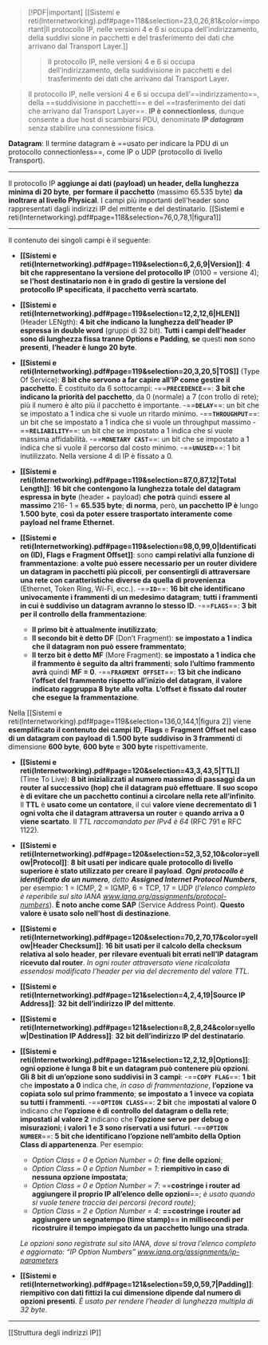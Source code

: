 > [!PDF|important] [[Sistemi e reti(Internetworking).pdf#page=118&selection=23,0,26,81&color=important|II protocollo IP, nelle versioni 4 e 6 si occupa dell’indirizzamento, della suddivi sione in pacchetti e del trasferimento dei dati che arrivano dal Transport Layer.]]
> > II protocollo IP, nelle versioni 4 e 6 si occupa dell’indirizzamento, della suddivisione in pacchetti e del trasferimento dei dati che arrivano dal Transport Layer.

> II protocollo IP, nelle versioni 4 e 6 si occupa dell’==indirizzamento==, della ==suddivisione in pacchetti== e del ==trasferimento dei dati che arrivano dal Transport Layer==. **IP è connectionless**, dunque consente a due host di scambiarsi PDU, denominate **IP *datagram*** senza stabilire una connessione fisica.

**Datagram**: Il termine datagram è ==usato per indicare la PDU di un protocollo connectionless==, come IP o UDP (protocollo di livello Transport).

---
Il protocollo IP **aggiunge ai dati (payload) un header, della lunghezza minima di 20 byte**, **per formare il pacchetto** (massimo 65.535 byte) **da inoltrare al livello Physical**. I campi più importanti dell'header sono rappresentati dagli indirizzi IP del mittente e del destinatario. [[Sistemi e reti(Internetworking).pdf#page=118&selection=76,0,78,1|figura1]]

---
Il contenuto dei singoli campi è il seguente:

- **[[Sistemi e reti(Internetworking).pdf#page=119&selection=6,2,6,9|Version]]**: **4 bit che rappresentano la versione del protocollo IP** (0100 = versione 4); **se l’host destinatario non è in grado di gestire la versione del protocollo IP specificata**, **il pacchetto verrà scartato**.

- **[[Sistemi e reti(Internetworking).pdf#page=119&selection=12,2,12,6|HLEN]]** (Header LENgth): **4 bit che indicano la lunghezza dell’header IP espressa in double word** (gruppi di 32 bit). **Tutti i campi dell’header sono di lunghezza fissa tranne Options e Padding**, **se** questi **non** sono **presenti**, **l’header è lungo 20 byte**.

- **[[Sistemi e reti(Internetworking).pdf#page=119&selection=20,3,20,5|TOS]]** (Type Of Service): **8 bit che servono a far capire all’IP come gestire il pacchetto**. È costituito da 6 sottocampi:
	-==**`PRECEDENCE`**==: **3 bit che indicano la priorità del pacchetto**, da 0 (normale) a 7 (con trollo di rete); più il numero è alto più il pacchetto è importante.
	-==**`DELAY`**==: un bit che se impostato a 1 indica che si vuole un ritardo minimo.
	-==**`THROUGHPUT`**==: un bit che se impostato a 1 indica che si vuole un throughput massimo
	-==**`RELIABILITY`**==: un bit che se impostato a 1 indica che si vuole massima affidabilità.
	-==**`MONETARY CAST`**==: un bit che se impostato a 1 indica che si vuole il percorso dal costo minimo.
	-==**`UNUSED`**==: 1 bit inutilizzato. Nella versione 4 di IP è fissato a 0.

- **[[Sistemi e reti(Internetworking).pdf#page=119&selection=87,0,87,12|Total Length]]**: **16 bit che contengono la lunghezza totale del datagram espressa in byte** (header + payload) **che potrà** quindi **essere al massimo** 216- 1 = **65.535 byte**; **di norma**, però, **un pacchetto IP è** lungo **1.500 byte**, **così da poter essere trasportato interamente come payload nel frame Ethernet**.

- **[[Sistemi e reti(Internetworking).pdf#page=119&selection=98,0,99,0|Identification (ID), Flags e Fragment Offset]]**: sono **campi relativi alla funzione di frammentazione**: **a volte può essere necessario per un router dividere un datagram in pacchetti più piccoli**, **per consentirgli di attraversare una rete con caratteristiche diverse da quella di provenienza** (Ethernet, Token Ring, Wi-Fi, ecc.). 
	-==**`ID`**==: **16 bit che identificano univocamente i frammenti di un medesimo datagram**; **tutti i frammenti in cui è suddiviso un datagram avranno lo stesso ID**.
	-==**`FLAGS`**==: **3 bit per il controllo della frammentazione**:
	 - **Il primo bit è attualmente inutilizzato**;
	 - **Il secondo bit è detto DF** (Don’t Fragment): **se impostato a 1 indica che il datagram non può essere frammentato**;
	 - **Il terzo bit è detto MF** (More Fragment): **se impostato a 1 indica che il frammento è seguito da altri frammenti**; **solo l’ultimo frammento avrà** quindi **MF = 0**.
	-==**`FRAGMENT OFFSET`**==: **13 bit che indicano l’offset del frammento rispetto all’inizio del datagram**, **il valore indicato raggruppa 8 byte alla volta**. **L’offset è fissato dal router che esegue la frammentazione**.

Nella [[Sistemi e reti(Internetworking).pdf#page=119&selection=136,0,144,1|figura 2]] viene **esemplificato il contenuto dei campi** **ID**, **Flags** e **Fragment Offset nel caso di un datagram con payload di 1.500 byte** **suddiviso in 3 frammenti** di dimensione **600 byte**, **600 byte** e **300 byte** rispettivamente.

- **[[Sistemi e reti(Internetworking).pdf#page=120&selection=43,3,43,5|TTL]]** (Time To Live): **8 bit inizializzati al numero massimo di passaggi da un router al successivo (hop) che il datagram può effettuare**. **Il suo scopo è di evitare che un pacchetto continui a circolare nella rete all’infinito**. Il **TTL** è **usato come un contatore**, il cui **valore viene decrementato di 1 ogni volta che il datagram attraversa un router** e **quando arriva a 0 viene scartato**. Il *TTL raccomandato per IPv4 è 64* (RFC 791 e RFC 1122).

- **[[Sistemi e reti(Internetworking).pdf#page=120&selection=52,3,52,10&color=yellow|Protocol]]**: **8 bit usati per indicare quale protocollo di livello superiore è stato utilizzato per creare il payload**. ***Ogni protocollo è identificato da un numero**, detto **Assigned Internet Protocol Numbers***, per esempio: 1 = ICMP, 2 = IGMP, 6 = TCP, 17 = UDP (*l’elenco completo è reperibile sul sito IANA www.iana.org/assignments/protocol-numbers*). **È noto anche come SAP** (Service Address Point). **Questo valore è usato solo nell’host di destinazione**.

- **[[Sistemi e reti(Internetworking).pdf#page=120&selection=70,2,70,17&color=yellow|Header Checksum]]**: **16 bit usati per il calcolo della checksum relativa al solo header**, **per rilevare eventuali bit errati nell’IP datagram ricevuto dal router**. *In ogni router attraversato viene ricalcolata essendosi modificato l’header per via del decremento del valore TTL*.

- **[[Sistemi e reti(Internetworking).pdf#page=121&selection=4,2,4,19|Source IP Address]]**: **32 bit dell’indirizzo IP del mittente**.
- **[[Sistemi e reti(Internetworking).pdf#page=121&selection=8,2,8,24&color=yellow|Destination IP Address]]**: **32 bit dell’indirizzo IP del destinatario**.

- **[[Sistemi e reti(Internetworking).pdf#page=121&selection=12,2,12,9|Options]]**: **ogni opzione è lunga 8 bit e un datagram può contenere più opzioni**. **Gli 8 bit di un’opzione sono suddivisi in 3 campi**:
	-==**`COPY FLAG`**==: **1 bit** che **impostato a 0** indica che, *in caso di frammentazione*, **l’opzione va copiata solo sul primo frammento**; **se impostato a 1 invece va copiata su tutti i frammenti**.
	-==**`OPTION CLASS`**==: **2 bit** che i**mpostati al valore 0** indicano che **l’opzione è di controllo del datagram o della rete**; **impostati al valore 2** indicano che **l’opzione serve per debug o misurazioni**; **i valori 1 e 3 sono riservati a usi futuri**.
	-==**`OPTION NUMBER`**==: **5 bit che identificano l’opzione nell’ambito della Option Class di appartenenza**. Per esempio:
	 - *Option Class = 0* e *Option Number = 0*: **fine delle opzioni**;
	 - *Option Class = 0 e Option Number = 1*: **riempitivo in caso di nessuna opzione impostata**;
	 - *Option Class = 0 e Option Number = 7*: ==**costringe i router ad aggiungere il proprio IP all’elenco delle opzioni**==; *è usato quando si vuole tenere traccia dei percorsi (record route)*;
	 - *Option Class = 2 e Option Number = 4*: **==costringe i router ad aggiungere un segnatempo (time stamp)== in millisecondi per ricostruire il tempo impiegato da un pacchetto lungo una strada**.
	
	*Le opzioni sono registrate sul sito IANA, dove si trova l’elenco completo e aggiornato: “IP Option Numbers” www.iana.org/assignments/ip-parameters*

- **[[Sistemi e reti(Internetworking).pdf#page=121&selection=59,0,59,7|Padding]]**: **riempitivo con dati fittizi la cui dimensione dipende dal numero di opzioni presenti**. *È usato per rendere l’header di lunghezza multipla di 32 byte*.

---
[[Struttura degli indirizzi IP]]
